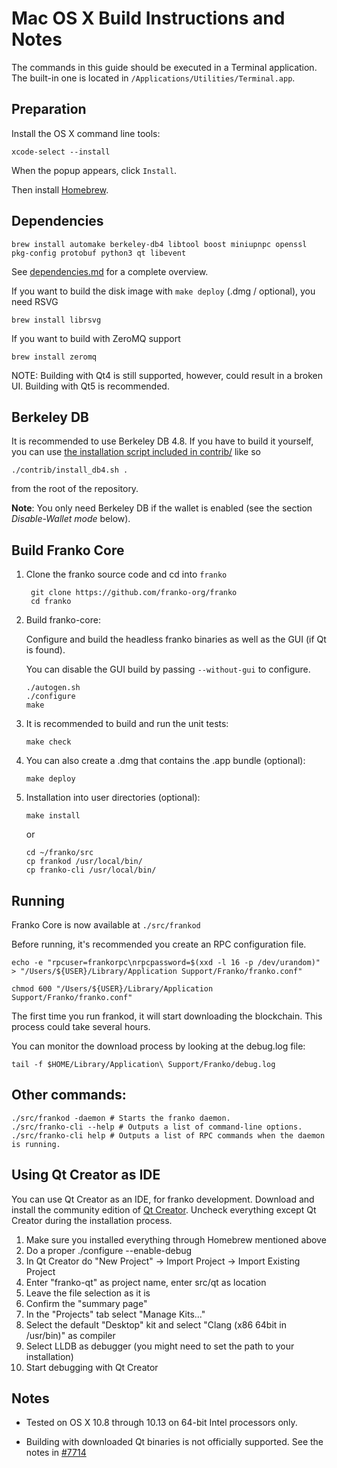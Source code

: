 Mac OS X Build Instructions and Notes
====================================
The commands in this guide should be executed in a Terminal application.
The built-in one is located in `/Applications/Utilities/Terminal.app`.

Preparation
-----------
Install the OS X command line tools:

`xcode-select --install`

When the popup appears, click `Install`.

Then install [Homebrew](https://brew.sh).

Dependencies
----------------------

    brew install automake berkeley-db4 libtool boost miniupnpc openssl pkg-config protobuf python3 qt libevent

See [dependencies.md](dependencies.md) for a complete overview.

If you want to build the disk image with `make deploy` (.dmg / optional), you need RSVG

    brew install librsvg

If you want to build with ZeroMQ support
    
    brew install zeromq

NOTE: Building with Qt4 is still supported, however, could result in a broken UI. Building with Qt5 is recommended.

Berkeley DB
-----------
It is recommended to use Berkeley DB 4.8. If you have to build it yourself,
you can use [the installation script included in contrib/](/contrib/install_db4.sh)
like so

```shell
./contrib/install_db4.sh .
```

from the root of the repository.

**Note**: You only need Berkeley DB if the wallet is enabled (see the section *Disable-Wallet mode* below).

Build Franko Core
------------------------

1. Clone the franko source code and cd into `franko`

        git clone https://github.com/franko-org/franko
        cd franko

2.  Build franko-core:

    Configure and build the headless franko binaries as well as the GUI (if Qt is found).

    You can disable the GUI build by passing `--without-gui` to configure.

        ./autogen.sh
        ./configure
        make

3.  It is recommended to build and run the unit tests:

        make check

4.  You can also create a .dmg that contains the .app bundle (optional):

        make deploy

5.  Installation into user directories (optional):

        make install

    or

        cd ~/franko/src
        cp frankod /usr/local/bin/
        cp franko-cli /usr/local/bin/

Running
-------

Franko Core is now available at `./src/frankod`

Before running, it's recommended you create an RPC configuration file.

    echo -e "rpcuser=frankorpc\nrpcpassword=$(xxd -l 16 -p /dev/urandom)" > "/Users/${USER}/Library/Application Support/Franko/franko.conf"

    chmod 600 "/Users/${USER}/Library/Application Support/Franko/franko.conf"

The first time you run frankod, it will start downloading the blockchain. This process could take several hours.

You can monitor the download process by looking at the debug.log file:

    tail -f $HOME/Library/Application\ Support/Franko/debug.log

Other commands:
-------

    ./src/frankod -daemon # Starts the franko daemon.
    ./src/franko-cli --help # Outputs a list of command-line options.
    ./src/franko-cli help # Outputs a list of RPC commands when the daemon is running.

Using Qt Creator as IDE
------------------------
You can use Qt Creator as an IDE, for franko development.
Download and install the community edition of [Qt Creator](https://www.qt.io/download/).
Uncheck everything except Qt Creator during the installation process.

1. Make sure you installed everything through Homebrew mentioned above
2. Do a proper ./configure --enable-debug
3. In Qt Creator do "New Project" -> Import Project -> Import Existing Project
4. Enter "franko-qt" as project name, enter src/qt as location
5. Leave the file selection as it is
6. Confirm the "summary page"
7. In the "Projects" tab select "Manage Kits..."
8. Select the default "Desktop" kit and select "Clang (x86 64bit in /usr/bin)" as compiler
9. Select LLDB as debugger (you might need to set the path to your installation)
10. Start debugging with Qt Creator

Notes
-----

* Tested on OS X 10.8 through 10.13 on 64-bit Intel processors only.

* Building with downloaded Qt binaries is not officially supported. See the notes in [#7714](https://github.com/bitcoin/bitcoin/issues/7714)
